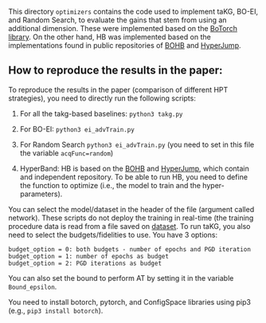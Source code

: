 This directory `optimizers` contains the code used to implement taKG, BO-EI, and Random Search, to evaluate the gains that stem from using an additional dimension. These were implemented based on the [BoTorch library](https://botorch.org/). On the other hand, HB was implemented based on the implementations found in public repositories of [BOHB](https://github.com/automl/HpBandSter/) and [HyperJump](https://github.com/pedrogbmendes/HyperJump/).

## How to reproduce the results in the paper:

To reproduce the results in the paper (comparison of different HPT strategies), you need to directly run the following scripts:

1) For all the takg-based baselines: `python3 takg.py`

2) For BO-EI: `python3 ei_advTrain.py`

3) For Random Search `python3 ei_advTrain.py` (you need to set in this file the variable `acqFunc=random`)

4) HyperBand: HB is based on the  [BOHB](https://github.com/automl/HpBandSter/) and [HyperJump](https://github.com/pedrogbmendes/HyperJump/), which contain and independent repository. To be able to run HB, you need to define the function to optimize (i.e., the model to train and the hyper-parameters).


You can select the model/dataset in the header of the file (argument called network). 
These scripts do not deploy the training in real-time (the training procedure data is read from a file saved on [dataset](https://github.com/pedrogbmendes/HPT_advTrain/tree/anonymize/datasets/README.md).
To run taKG, you also need to select the budgets/fidelities to use. You have 3 options:
```
budget_option = 0: both budgets - number of epochs and PGD iteration
budget_option = 1: number of epochs as budget
budget_option = 2: PGD iterations as budget
```
You can also set the bound to perform AT by setting it in the variable `Bound_epsilon`.


You need to install botorch, pytorch, and ConfigSpace libraries using pip3 (e.g., `pip3 install botorch`).
